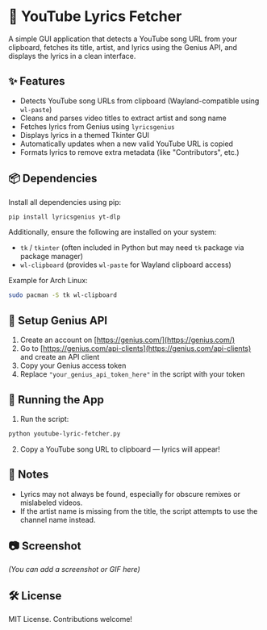 # 🎵 YouTube Lyrics Fetcher

A simple GUI application that detects a YouTube song URL from your clipboard, fetches its title, artist, and lyrics using the Genius API, and displays the lyrics in a clean interface.

## ✨ Features

- Detects YouTube song URLs from clipboard (Wayland-compatible using `wl-paste`)
- Cleans and parses video titles to extract artist and song name
- Fetches lyrics from Genius using `lyricsgenius`
- Displays lyrics in a themed Tkinter GUI
- Automatically updates when a new valid YouTube URL is copied
- Formats lyrics to remove extra metadata (like "Contributors", etc.)

## 📦 Dependencies

Install all dependencies using pip:

```bash
pip install lyricsgenius yt-dlp
```

Additionally, ensure the following are installed on your system:

- `tk` / `tkinter` (often included in Python but may need `tk` package via package manager)
- `wl-clipboard` (provides `wl-paste` for Wayland clipboard access)

Example for Arch Linux:
```bash
sudo pacman -S tk wl-clipboard
```

## 🔑 Setup Genius API

1. Create an account on [https://genius.com/](https://genius.com/)
2. Go to [https://genius.com/api-clients](https://genius.com/api-clients) and create an API client
3. Copy your Genius access token
4. Replace `"your_genius_api_token_here"` in the script with your token

## 🚀 Running the App

1. Run the script:

```bash
python youtube-lyric-fetcher.py
```

2. Copy a YouTube song URL to clipboard — lyrics will appear!

## 📝 Notes

- Lyrics may not always be found, especially for obscure remixes or mislabeled videos.
- If the artist name is missing from the title, the script attempts to use the channel name instead.

## 📷 Screenshot

*(You can add a screenshot or GIF here)*

## 🛠️ License

MIT License. Contributions welcome!
